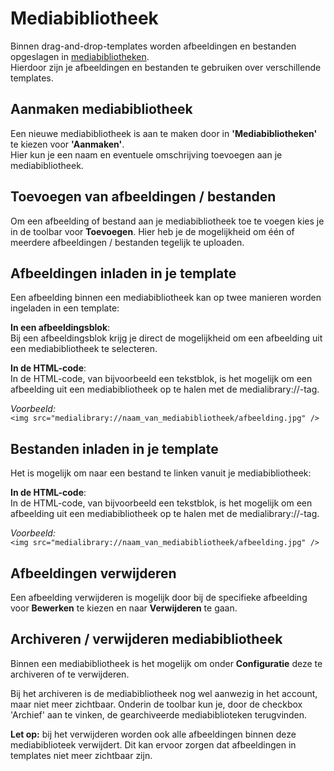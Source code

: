 # Mediabibliotheek 
Binnen drag-and-drop-templates worden afbeeldingen en bestanden opgeslagen in [mediabibliotheken](https://ms.copernica.com/#/medialibraries/).  
Hierdoor zijn je afbeeldingen en bestanden te gebruiken over verschillende templates.

## Aanmaken mediabibliotheek
Een nieuwe mediabibliotheek is aan te maken door in **'Mediabibliotheken'** te kiezen voor **'Aanmaken'**.  
Hier kun je een naam en eventuele omschrijving toevoegen aan je mediabibliotheek.

## Toevoegen van afbeeldingen / bestanden
Om een afbeelding of bestand aan je mediabibliotheek toe te voegen kies je in de toolbar voor **Toevoegen**. Hier heb je de mogelijkheid om één of meerdere afbeeldingen / bestanden tegelijk te uploaden.

## Afbeeldingen inladen in je template
Een afbeelding binnen een mediabibliotheek kan op twee manieren worden ingeladen in een template:

**In een afbeeldingsblok**:  
Bij een afbeeldingsblok krijg je direct de mogelijkheid om een afbeelding uit een mediabibliotheek te selecteren.

**In de HTML-code**:  
In de HTML-code, van bijvoorbeeld een tekstblok, is het mogelijk om een afbeelding uit een mediabibliotheek op te halen met de medialibrary://-tag.  

*Voorbeeld:*  
```<img src="medialibrary://naam_van_mediabibliotheek/afbeelding.jpg" />```

## Bestanden inladen in je template
Het is mogelijk om naar een bestand te linken vanuit je mediabibliotheek:


**In de HTML-code**:  
In de HTML-code, van bijvoorbeeld een tekstblok, is het mogelijk om een afbeelding uit een mediabibliotheek op te halen met de medialibrary://-tag.  

*Voorbeeld:*  
```<img src="medialibrary://naam_van_mediabibliotheek/afbeelding.jpg" />```

## Afbeeldingen verwijderen
Een afbeelding verwijderen is mogelijk door bij de specifieke afbeelding voor **Bewerken** te kiezen en naar **Verwijderen** te gaan.

## Archiveren / verwijderen mediabibliotheek
Binnen een mediabibliotheek is het mogelijk om onder **Configuratie** deze te archiveren of te verwijderen. 

Bij het archiveren is de mediabibliotheek nog wel aanwezig in het account, maar niet meer zichtbaar.
Onderin de toolbar kun je, door de checkbox 'Archief' aan te vinken, de gearchiveerde mediabiblioteken terugvinden.

**Let op:** bij het verwijderen worden ook alle afbeeldingen binnen deze mediabiblioteek verwijdert. 
Dit kan ervoor zorgen dat afbeeldingen in templates niet meer zichtbaar zijn.
